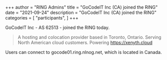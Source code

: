 +++
author = "RING Admins"
title = "GoCodeIT Inc (CA) joined the RING"
date = "2021-09-24"
description = "GoCodeIT Inc (CA) joined the RING"
categories = [
    "participants",
]
+++

GoCodeIT Inc - AS 62513 - joined the RING today.

> A hosting and colocation provider based in Toronto, Ontario. Serving North American cloud customers. Powering https://xenyth.cloud

Users can connect to gocode01.ring.nlnog.net, which is located in Canada.
